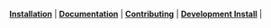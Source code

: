 **[Installation](#installation)** |
**[Documentation](#documentation)** |
**[Contributing](#contributing)** |
**[Development Install](#development-install)** |
